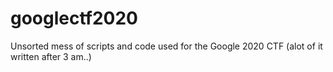 # googlectf2020

Unsorted mess of scripts and code used for the Google 2020 CTF (alot of it written after 3 am..)
